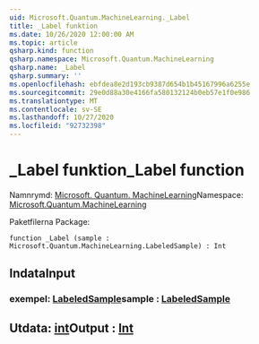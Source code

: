 ```yaml
---
uid: Microsoft.Quantum.MachineLearning._Label
title: _Label funktion
ms.date: 10/26/2020 12:00:00 AM
ms.topic: article
qsharp.kind: function
qsharp.namespace: Microsoft.Quantum.MachineLearning
qsharp.name: _Label
qsharp.summary: ''
ms.openlocfilehash: ebfdea8e2d193cb9387d654b1b45167996a6255e
ms.sourcegitcommit: 29e0d88a30e4166fa580132124b0eb57e1f0e986
ms.translationtype: MT
ms.contentlocale: sv-SE
ms.lasthandoff: 10/27/2020
ms.locfileid: "92732398"
---
```

# <a name="_label-function"></a><span data-ttu-id="4c1b1-102">_Label funktion</span><span class="sxs-lookup"><span data-stu-id="4c1b1-102">_Label function</span></span>

<span data-ttu-id="4c1b1-103">Namnrymd: [Microsoft. Quantum. MachineLearning](xref:Microsoft.Quantum.MachineLearning)</span><span class="sxs-lookup"><span data-stu-id="4c1b1-103">Namespace: [Microsoft.Quantum.MachineLearning](xref:Microsoft.Quantum.MachineLearning)</span></span>

<span data-ttu-id="4c1b1-104">Paketfilerna [](https://nuget.org/packages/)</span><span class="sxs-lookup"><span data-stu-id="4c1b1-104">Package: [](https://nuget.org/packages/)</span></span>




```qsharp
function _Label (sample : Microsoft.Quantum.MachineLearning.LabeledSample) : Int
```


## <a name="input"></a><span data-ttu-id="4c1b1-105">Indata</span><span class="sxs-lookup"><span data-stu-id="4c1b1-105">Input</span></span>

### <a name="sample--labeledsample"></a><span data-ttu-id="4c1b1-106">exempel: [LabeledSample](xref:Microsoft.Quantum.MachineLearning.LabeledSample)</span><span class="sxs-lookup"><span data-stu-id="4c1b1-106">sample : [LabeledSample](xref:Microsoft.Quantum.MachineLearning.LabeledSample)</span></span>





## <a name="output--int"></a><span data-ttu-id="4c1b1-107">Utdata: [int](xref:microsoft.quantum.lang-ref.int)</span><span class="sxs-lookup"><span data-stu-id="4c1b1-107">Output : [Int](xref:microsoft.quantum.lang-ref.int)</span></span>

